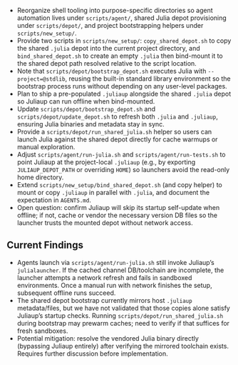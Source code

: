 - Reorganize shell tooling into purpose-specific directories so agent automation lives under `scripts/agent/`, shared Julia depot provisioning under `scripts/depot/`, and project bootstrapping helpers under `scripts/new_setup/`.
- Provide two scripts in `scripts/new_setup/`: `copy_shared_depot.sh` to copy the shared `.julia` depot into the current project directory, and `bind_shared_depot.sh` to create an empty `.julia` then bind-mount it to the shared depot path resolved relative to the script location.
- Note that `scripts/depot/bootstrap_depot.sh` executes Julia with `--project=@stdlib`, reusing the built-in standard library environment so the bootstrap process runs without depending on any user-level packages.
- Plan to ship a pre-populated `.juliaup` alongside the shared `.julia` depot so Juliaup can run offline when bind-mounted.
- Update `scripts/depot/bootstrap_depot.sh` and `scripts/depot/update_depot.sh` to refresh both `.julia` and `.juliaup`, ensuring Julia binaries and metadata stay in sync.
- Provide a `scripts/depot/run_shared_julia.sh` helper so users can launch Julia against the shared depot directly for cache warmups or manual exploration.
- Adjust `scripts/agent/run-julia.sh` and `scripts/agent/run-tests.sh` to point Juliaup at the project-local `.juliaup` (e.g., by exporting `JULIAUP_DEPOT_PATH` or overriding `HOME`) so launchers avoid the read-only home directory.
- Extend `scripts/new_setup/bind_shared_depot.sh` (and copy helper) to mount or copy `.juliaup` in parallel with `.julia`, and document the expectation in `AGENTS.md`.
- Open question: confirm Juliaup will skip its startup self-update when offline; if not, cache or vendor the necessary version DB files so the launcher trusts the mounted depot without network access.

Current Findings
----------------
- Agents launch via `scripts/agent/run-julia.sh` still invoke Juliaup’s `julialauncher`. If the cached channel DB/toolchain are incomplete, the launcher attempts a network refresh and fails in sandboxed environments. Once a manual run with network finishes the setup, subsequent offline runs succeed.
- The shared depot bootstrap currently mirrors host `.juliaup` metadata/files, but we have not validated that those copies alone satisfy Juliaup’s startup checks. Running `scripts/depot/run_shared_julia.sh` during bootstrap may prewarm caches; need to verify if that suffices for fresh sandboxes.
- Potential mitigation: resolve the vendored Julia binary directly (bypassing Juliaup entirely) after verifying the mirrored toolchain exists. Requires further discussion before implementation.
